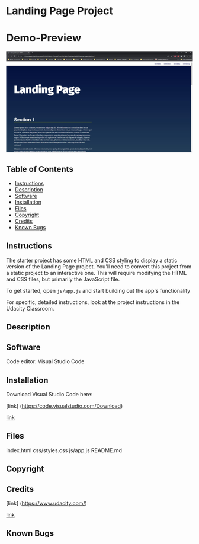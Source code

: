 # Landing Page Project

# Demo-Preview
![Screenshot of the Landing Page](/img/Landing-Page-Screenshot.JPG "Screenshot of Landing Page")

## Table of Contents

* [Instructions](#instructions)
* [Description](#description)
* [Software](#software)
* [Installation](#installation)
* [Files](#files)
* [Copyright](#copyright)
* [Credits](#credits)
* [Known Bugs](#knownbugs)

## Instructions

The starter project has some HTML and CSS styling to display a static version of the Landing Page project. You'll need to convert this project from a static project to an interactive one. This will require modifying the HTML and CSS files, but primarily the JavaScript file.

To get started, open `js/app.js` and start building out the app's functionality

For specific, detailed instructions, look at the project instructions in the Udacity Classroom.

## Description
    

## Software
Code editor: Visual Studio Code

## Installation
Download Visual Studio Code here:

[link]
(https://code.visualstudio.com/Download)

<a href="https://code.visualstudio.com/Download">link</a>

## Files
index.html
css/styles.css
js/app.js
README.md

## Copyright

## Credits
[link]
(https://www.udacity.com/) 

<a href="https://www.udacity.com/">link</a>


## Known Bugs
